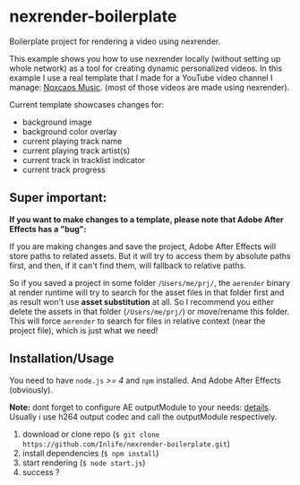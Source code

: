 # nexrender-boilerplate
Boilerplate project for rendering a video using nexrender.

This example shows you how to use nexrender locally (without setting up whole network) as a tool for creating dynamic personalized videos. In this example I use a real template that I made for a YouTube video channel I manage: [Noxcaos Music](https://www.youtube.com/channel/UC2D9WSUKnyTX8wWqNVITTAw). (most of those videos are made using nexrender).

Current template showcases changes for:

* background image
* background color overlay
* current playing track name
* current playing track artist(s)
* current track in tracklist indicator
* current track progress

## Super important:

**If you want to make changes to a template, please note that Adobe After Effects has a "bug":**

If you are making changes and save the project, Adobe After Effects will store paths to related assets. But it will try to access them by absolute paths first, and then, if it can't find them, will fallback to relative paths. 

So if you saved a project in some folder `/Users/me/prj/`, the `aerender` binary at render runtime will try to search for the asset files in that folder first and as result won't use **asset substitution** at all. So I recommend you either delete the assets in that folder (`/Users/me/prj/`) or move/rename this folder. This will force `aerender` to search for files in relative context (near the project file), which is just what we need!

## Installation/Usage

You need to have `node.js` *>= 4* and `npm` installed.
And Adobe After Effects (obviously).

**Note:** dont forget to configure AE outputModule to your needs: [details](https://helpx.adobe.com/after-effects/using/basics-rendering-exporting.html#output_modules_and_output_module_settings). Usually i use h264 output codec and call the outputModule respectively. 

1. download or clone repo (`$ git clone https://github.com/Inlife/nexrender-boilerplate.git`)
2. install dependencies (`$ npm install`)
3. start rendering (`$ node start.js`)
4. success ?

